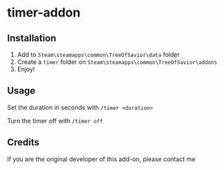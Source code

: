 # timer-addon

## Installation

1. Add to `Steam\steamapps\common\TreeOfSavior\data` folder
2. Create a `timer` folder on `Steam\steamapps\common\TreeOfSavior\addons`
3. Enjoy!

## Usage

Set the duration in seconds with `/timer <duration>`

Turn the timer off with `/timer off`

## Credits

If you are the original developer of this add-on, please contact me
